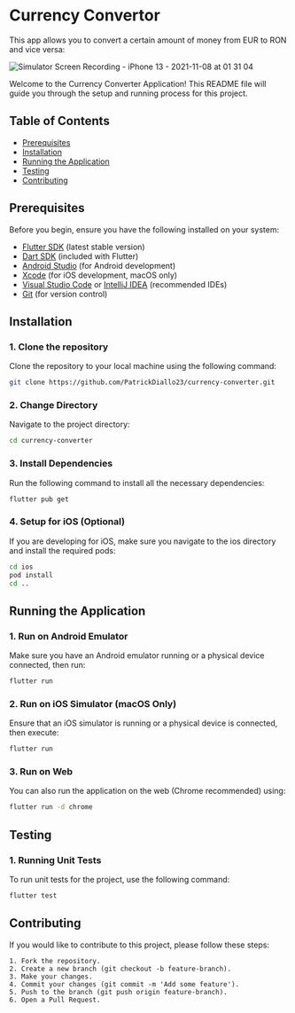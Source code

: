# Currency Convertor

This app allows you to convert a certain amount of money from EUR to RON and vice versa:

![Simulator Screen Recording - iPhone 13 - 2021-11-08 at 01 31 04](https://user-images.githubusercontent.com/88280202/140699176-dd6f946f-6acc-4915-9723-7dc9d36a36f9.gif)

Welcome to the Currency Converter Application! This README file will guide you through the setup and running process for this project.

## Table of Contents

- [Prerequisites](#prerequisites)
- [Installation](#installation)
- [Running the Application](#running-the-application)
- [Testing](#testing)
- [Contributing](#contributing)

## Prerequisites

Before you begin, ensure you have the following installed on your system:

- [Flutter SDK](https://flutter.dev/docs/get-started/install) (latest stable version)
- [Dart SDK](https://dart.dev/get-dart) (included with Flutter)
- [Android Studio](https://developer.android.com/studio) (for Android development)
- [Xcode](https://developer.apple.com/xcode/) (for iOS development, macOS only)
- [Visual Studio Code](https://code.visualstudio.com/) or [IntelliJ IDEA](https://www.jetbrains.com/idea/) (recommended IDEs)
- [Git](https://git-scm.com/) (for version control)

## Installation

### 1. Clone the repository

Clone the repository to your local machine using the following command:

```bash
git clone https://github.com/PatrickDiallo23/currency-converter.git
```

### 2. Change Directory

Navigate to the project directory:

```bash
cd currency-converter
```
### 3. Install Dependencies

Run the following command to install all the necessary dependencies:

```bash
flutter pub get
```
### 4. Setup for iOS (Optional)

If you are developing for iOS, make sure you navigate to the ios directory and install the required pods:

```bash
cd ios
pod install
cd ..
```
## Running the Application

### 1. Run on Android Emulator
Make sure you have an Android emulator running or a physical device connected, then run:

```bash
flutter run
```

### 2. Run on iOS Simulator (macOS Only)
Ensure that an iOS simulator is running or a physical device is connected, then execute:

```bash
flutter run
```

### 3. Run on Web
You can also run the application on the web (Chrome recommended) using:

```bash
flutter run -d chrome
```

## Testing

### 1. Running Unit Tests
To run unit tests for the project, use the following command:

```bash
flutter test
```

## Contributing
If you would like to contribute to this project, please follow these steps:

```
1. Fork the repository.
2. Create a new branch (git checkout -b feature-branch).
3. Make your changes.
4. Commit your changes (git commit -m 'Add some feature').
5. Push to the branch (git push origin feature-branch).
6. Open a Pull Request.
```



